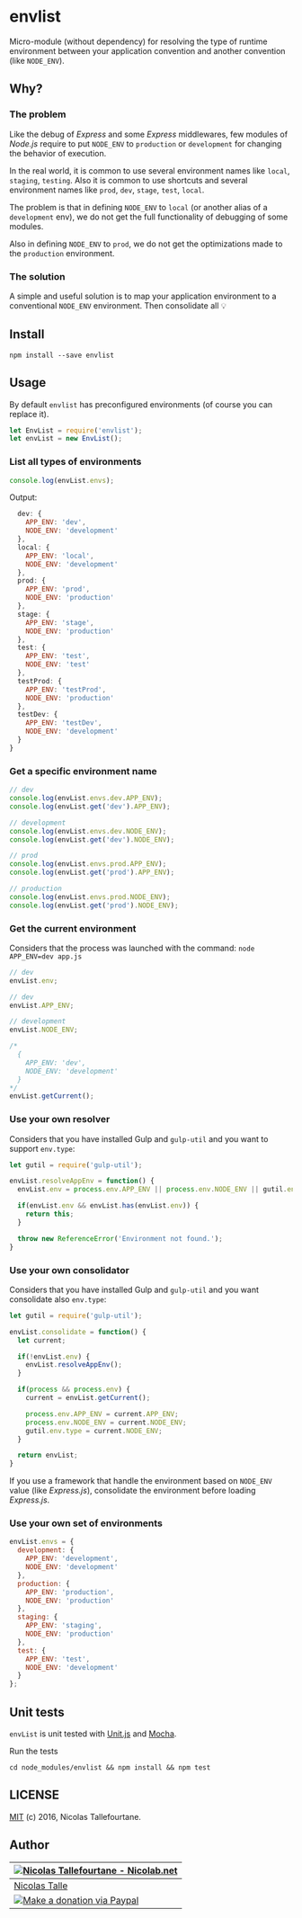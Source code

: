 # envlist

Micro-module (without dependency) for resolving the type of runtime environment between your application convention and another convention (like `NODE_ENV`).


## Why?

### The problem

Like the debug of _Express_ and some _Express_ middlewares, few modules of _Node.js_ require to put `NODE_ENV` to `production` or `development` for changing the behavior of execution.

In the real world, it is common to use several environment names like `local`, `staging`, `testing`.
Also it is common to use shortcuts and several environment names like `prod`, `dev`, `stage`, `test`, `local`.

The problem is that in defining `NODE_ENV` to `local` (or another alias of a `development` env), we do not get the full functionality of debugging of some modules.

Also in defining `NODE_ENV` to `prod`, we do not get the optimizations made to the `production` environment.

### The solution

A simple and useful solution is to map your application environment to a conventional `NODE_ENV` environment.
Then consolidate all :bulb:

## Install

`npm install --save envlist`


## Usage

By default `envlist` has preconfigured environments (of course you can replace it).

```js
let EnvList = require('envlist');
let envList = new EnvList();
```

### List all types of environments

```js
console.log(envList.envs);
```

Output:

```js
  dev: {
    APP_ENV: 'dev',
    NODE_ENV: 'development'
  },
  local: {
    APP_ENV: 'local',
    NODE_ENV: 'development'
  },
  prod: {
    APP_ENV: 'prod',
    NODE_ENV: 'production'
  },
  stage: {
    APP_ENV: 'stage',
    NODE_ENV: 'production'
  },
  test: {
    APP_ENV: 'test',
    NODE_ENV: 'test'
  },
  testProd: {
    APP_ENV: 'testProd',
    NODE_ENV: 'production'
  },
  testDev: {
    APP_ENV: 'testDev',
    NODE_ENV: 'development'
  }
}
```

### Get a specific environment name

```js
// dev
console.log(envList.envs.dev.APP_ENV);
console.log(envList.get('dev').APP_ENV);

// development
console.log(envList.envs.dev.NODE_ENV);
console.log(envList.get('dev').NODE_ENV);

// prod
console.log(envList.envs.prod.APP_ENV);
console.log(envList.get('prod').APP_ENV);

// production
console.log(envList.envs.prod.NODE_ENV);
console.log(envList.get('prod').NODE_ENV);
```

### Get the current environment

Considers that the process was launched with the command: `node APP_ENV=dev app.js`

```js
// dev
envList.env;

// dev
envList.APP_ENV;

// development
envList.NODE_ENV;

/*
  {
    APP_ENV: 'dev',
    NODE_ENV: 'development'
  }
*/
envList.getCurrent();
```

### Use your own resolver

Considers that you have installed Gulp and `gulp-util` and you want to support `env.type`:

```js
let gutil = require('gulp-util');

envList.resolveAppEnv = function() {
  envList.env = process.env.APP_ENV || process.env.NODE_ENV || gutil.env.type;

  if(envList.env && envList.has(envList.env)) {
    return this;
  }

  throw new ReferenceError('Environment not found.');
}
```

### Use your own consolidator

Considers that you have installed Gulp and `gulp-util` and you want consolidate also `env.type`:

```js
let gutil = require('gulp-util');

envList.consolidate = function() {
  let current;

  if(!envList.env) {
    envList.resolveAppEnv();
  }

  if(process && process.env) {
    current = envList.getCurrent();

    process.env.APP_ENV = current.APP_ENV;
    process.env.NODE_ENV = current.NODE_ENV;
    gutil.env.type = current.NODE_ENV;
  }

  return envList;
}
```

If you use a framework that handle the environment based on `NODE_ENV` value (like _Express.js_),
consolidate the environment before loading _Express.js_.

### Use your own set of environments

```js
envList.envs = {
  development: {
    APP_ENV: 'development',
    NODE_ENV: 'development'
  },
  production: {
    APP_ENV: 'production',
    NODE_ENV: 'production'
  },
  staging: {
    APP_ENV: 'staging',
    NODE_ENV: 'production'
  },
  test: {
    APP_ENV: 'test',
    NODE_ENV: 'development'
  }
};
```


## Unit tests

`envList` is unit tested with [Unit.js](http://unitjs.com) and [Mocha](https://mochajs.org).

Run the tests
```shell
cd node_modules/envlist && npm install && npm test
```


## LICENSE

[MIT](https://github.com/Nicolab/envlist/blob/master/LICENSE) (c) 2016, Nicolas Tallefourtane.


## Author

| [![Nicolas Tallefourtane - Nicolab.net](http://www.gravatar.com/avatar/d7dd0f4769f3aa48a3ecb308f0b457fc?s=64)](http://nicolab.net) |
|---|
| [Nicolas Talle](http://nicolab.net) |
| [![Make a donation via Paypal](https://www.paypalobjects.com/en_US/i/btn/btn_donate_SM.gif)](https://www.paypal.com/cgi-bin/webscr?cmd=_s-xclick&hosted_button_id=PGRH4ZXP36GUC) |
